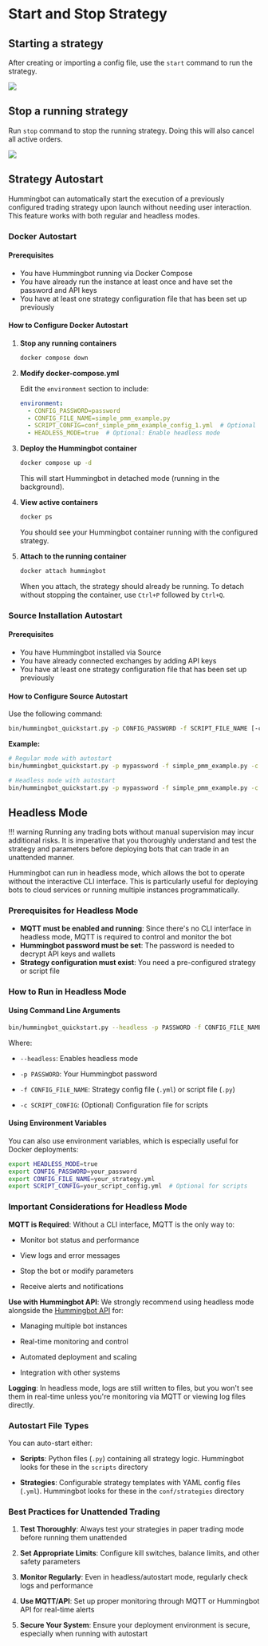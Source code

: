 # Start and Stop Strategy

## Starting a strategy

After creating or importing a config file, use the `start` command to run the strategy.

![](/assets/img/start-command.gif)

## Stop a running strategy

Run `stop` command to stop the running strategy. Doing this will also cancel all active orders.

![](/assets/img/stop-command.png)

## Strategy Autostart

Hummingbot can automatically start the execution of a previously configured trading strategy upon launch without needing user interaction. This feature works with both regular and headless modes.

### Docker Autostart

#### Prerequisites

- You have Hummingbot running via Docker Compose
- You have already run the instance at least once and have set the password and API keys
- You have at least one strategy configuration file that has been set up previously

#### How to Configure Docker Autostart

1. **Stop any running containers**
   ```bash
   docker compose down
   ```

2. **Modify docker-compose.yml**
   
   Edit the `environment` section to include:
   
   ```yaml
   environment:
     - CONFIG_PASSWORD=password
     - CONFIG_FILE_NAME=simple_pmm_example.py
     - SCRIPT_CONFIG=conf_simple_pmm_example_config_1.yml  # Optional for scripts
     - HEADLESS_MODE=true  # Optional: Enable headless mode
   ```

3. **Deploy the Hummingbot container**
   ```bash
   docker compose up -d
   ```

   This will start Hummingbot in detached mode (running in the background).

4. **View active containers**
   ```bash
   docker ps
   ```

   You should see your Hummingbot container running with the configured strategy.

5. **Attach to the running container**
   ```bash
   docker attach hummingbot
   ```

   When you attach, the strategy should already be running. To detach without stopping the container, use `Ctrl+P` followed by `Ctrl+Q`.

### Source Installation Autostart

#### Prerequisites

- You have Hummingbot installed via Source
- You have already connected exchanges by adding API keys
- You have at least one strategy configuration file that has been set up previously

#### How to Configure Source Autostart

Use the following command:

```bash
bin/hummingbot_quickstart.py -p CONFIG_PASSWORD -f SCRIPT_FILE_NAME [-c CONFIG_FILE_NAME] [--headless]
```

**Example:**

```bash
# Regular mode with autostart
bin/hummingbot_quickstart.py -p mypassword -f simple_pmm_example.py -c conf_simple_pmm_example_config_1.yml

# Headless mode with autostart
bin/hummingbot_quickstart.py -p mypassword -f simple_pmm_example.py -c conf_simple_pmm_example_config_1.yml --headless
```

## Headless Mode

!!! warning
    Running any trading bots without manual supervision may incur additional risks. It is imperative that you thoroughly understand and test the strategy and parameters before deploying bots that can trade in an unattended manner.

Hummingbot can run in headless mode, which allows the bot to operate without the interactive CLI interface. This is particularly useful for deploying bots to cloud services or running multiple instances programmatically.

### Prerequisites for Headless Mode

- **MQTT must be enabled and running**: Since there's no CLI interface in headless mode, MQTT is required to control and monitor the bot
- **Hummingbot password must be set**: The password is needed to decrypt API keys and wallets
- **Strategy configuration must exist**: You need a pre-configured strategy or script file

### How to Run in Headless Mode

#### Using Command Line Arguments

```bash
bin/hummingbot_quickstart.py --headless -p PASSWORD -f CONFIG_FILE_NAME [-c SCRIPT_CONFIG]
```

Where:

- `--headless`: Enables headless mode

- `-p PASSWORD`: Your Hummingbot password

- `-f CONFIG_FILE_NAME`: Strategy config file (`.yml`) or script file (`.py`)

- `-c SCRIPT_CONFIG`: (Optional) Configuration file for scripts

#### Using Environment Variables

You can also use environment variables, which is especially useful for Docker deployments:

```bash
export HEADLESS_MODE=true
export CONFIG_PASSWORD=your_password
export CONFIG_FILE_NAME=your_strategy.yml
export SCRIPT_CONFIG=your_script_config.yml  # Optional for scripts
```

### Important Considerations for Headless Mode

**MQTT is Required**: Without a CLI interface, MQTT is the only way to:
   
   - Monitor bot status and performance
   
   - View logs and error messages
   
   - Stop the bot or modify parameters
   
   - Receive alerts and notifications

**Use with Hummingbot API**: We strongly recommend using headless mode alongside the [Hummingbot API](https://github.com/hummingbot/backend-api) for:
   
   - Managing multiple bot instances
   
   - Real-time monitoring and control
   
   - Automated deployment and scaling
   
   - Integration with other systems

**Logging**: In headless mode, logs are still written to files, but you won't see them in real-time unless you're monitoring via MQTT or viewing log files directly.

### Autostart File Types

You can auto-start either:

- **Scripts**: Python files (`.py`) containing all strategy logic. Hummingbot looks for these in the `scripts` directory

- **Strategies**: Configurable strategy templates with YAML config files (`.yml`). Hummingbot looks for these in the `conf/strategies` directory

### Best Practices for Unattended Trading

1. **Test Thoroughly**: Always test your strategies in paper trading mode before running them unattended

2. **Set Appropriate Limits**: Configure kill switches, balance limits, and other safety parameters

3. **Monitor Regularly**: Even in headless/autostart mode, regularly check logs and performance

4. **Use MQTT/API**: Set up proper monitoring through MQTT or Hummingbot API for real-time alerts

5. **Secure Your System**: Ensure your deployment environment is secure, especially when running with autostart

